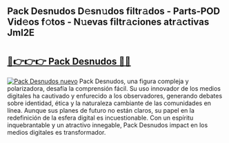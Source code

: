 ## Pack Desnudos D𝚎sn𝚞dos filtr𝚊dos - Parts-POD Vid𝚎os f𝚘tos - N𝚞evas filtr𝚊ciones atr𝚊ctivas Jml2E

# <h2><a href="http://mb18qz.tromn.icu/?c=Pack+Desnudos">🔗👉👉👉 Pack Desnudos 🔗🔗</a></h2>

[![Pack Desnudos nuevo](https://i.imgur.com/pEAQMta.gif)](http://mb18qz.tromn.icu/?c=Pack+Desnudos)
Pack Desnudos, una figura compleja y polarizadora, desafía la comprensión fácil. Su uso innovador de los medios digitales ha cautivado y enfurecido a los observadores, generando debates sobre identidad, ética y la naturaleza cambiante de las comunidades en línea. Aunque sus planes de futuro no están claros, su papel en la redefinición de la esfera digital es incuestionable. Con un espíritu inquebrantable y un atractivo innegable, Pack Desnudos impact en los medios digitales es transformador.
